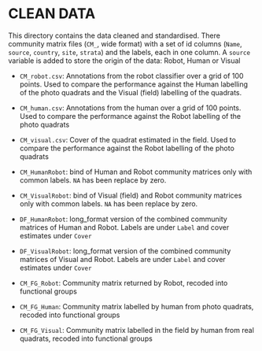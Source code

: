 # CLEAN DATA

This directory contains the data cleaned and standardised. There community matrix files (`CM_`, wide format) with a set of id columns (`Name`, `source`, `country`, `site`, `strata`) and the labels, each in one column. A `source` variable is added to store the origin of the data: Robot, Human or Visual


- `CM_robot.csv`: Annotations from the robot classifier over a grid of 100 points. Used to compare the performance against the Human labelling of the photo quadrats and the Visual (field) labelling of the quadrats.  
- `CM_human.csv`: Annotations from the human over a grid of 100 points. Used to compare the performance against the Robot labelling of the photo quadrats 
- `CM_visual.csv`: Cover of the quadrat estimated in the field. Used to compare the performance against the Robot labelling of the photo quadrats 
- `CM_HumanRobot`: bind of Human and Robot community matrices only with common labels. `NA` has been replace by zero.
- `CM_VisualRobot`: bind of Visual (field) and Robot community matrices only with common labels. `NA` has been replace by zero. 

- `DF_HumanRobot`: long_format version of the combined community matrices of Human and Robot. Labels are under `Label` and cover estimates under `Cover`
- `DF_VisualRobot`: long_format version of the combined community matrices of Visual and Robot. Labels are under `Label` and cover estimates under `Cover`

- `CM_FG_Robot`: Community matrix returned by Robot, recoded into functional groups
- `CM_FG_Human`: Community matrix labelled by human from photo quadrats, recoded into functional groups
- `CM_FG_Visual`: Community matrix labelled in the field by human from real quadrats, recoded into functional groups

